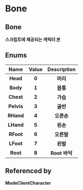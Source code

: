 # Bone

## **Bone**

**스크립트에 제공되는 캐릭터 본**

 

## **Enums**

| **Name** | **Value** | **Description** |
| :---: | :---: | :---: |
| **Head** | **0** | **머리** |
| **Body** | **1** | **몸통** |
| **Chest** | **2** | **가슴** |
| **Pelvis** | **3** | **골반** |
| **RHand** | **4** | **오른손** |
| **LHand** | **5** | **왼손** |
| **RFoot** | **6** | **오른발** |
| **LFoot** | **7** | **왼발** |
| **Root** | **8** | **Root 바닥** |

 

## **Referenced by**

**ModeClientCharacter**

